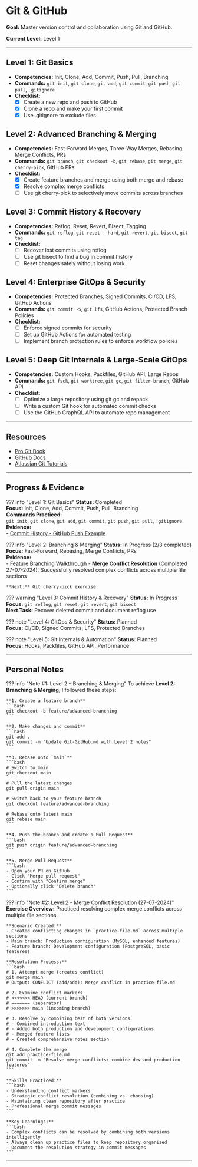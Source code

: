 # Git & GitHub

**Goal:** Master version control and collaboration using Git and GitHub.

**Current Level:** Level 1

---

## Level 1: Git Basics
- **Competencies:** Init, Clone, Add, Commit, Push, Pull, Branching
- **Commands:** `git init`, `git clone`, `git add`, `git commit`, `git push`, `git pull`, `.gitignore`
- **Checklist:**
    - [x] Create a new repo and push to GitHub
    - [x] Clone a repo and make your first commit
    - [x] Use .gitignore to exclude files

## Level 2: Advanced Branching & Merging
- **Competencies:** Fast-Forward Merges, Three-Way Merges, Rebasing, Merge Conflicts, PRs
- **Commands:** `git branch`, `git checkout -b`, `git rebase`, `git merge`, `git cherry-pick`, GitHub PRs
- **Checklist:**
    - [x] Create feature branches and merge using both merge and rebase
    - [x] Resolve complex merge conflicts
    - [ ] Use git cherry-pick to selectively move commits across branches

## Level 3: Commit History & Recovery
- **Competencies:** Reflog, Reset, Revert, Bisect, Tagging
- **Commands:** `git reflog`, `git reset --hard`, `git revert`, `git bisect`, `git tag`
- **Checklist:**
    - [ ] Recover lost commits using reflog
    - [ ] Use git bisect to find a bug in commit history
    - [ ] Reset changes safely without losing work

## Level 4: Enterprise GitOps & Security
- **Competencies:** Protected Branches, Signed Commits, CI/CD, LFS, GitHub Actions
- **Commands:** `git commit -S`, `git lfs`, GitHub Actions, Protected Branch Policies
- **Checklist:**
    - [ ] Enforce signed commits for security
    - [ ] Set up GitHub Actions for automated testing
    - [ ] Implement branch protection rules to enforce workflow policies

## Level 5: Deep Git Internals & Large-Scale GitOps
- **Competencies:** Custom Hooks, Packfiles, GitHub API, Large Repos
- **Commands:** `git fsck`, `git worktree`, `git gc`, `git filter-branch`, GitHub API
- **Checklist:**
    - [ ] Optimize a large repository using git gc and repack
    - [ ] Write a custom Git hook for automated commit checks
    - [ ] Use the GitHub GraphQL API to automate repo management

---

## Resources
- [Pro Git Book](https://git-scm.com/book/en/v2)
- [GitHub Docs](https://docs.github.com/en)
- [Atlassian Git Tutorials](https://www.atlassian.com/git/tutorials)

---

## Progress & Evidence

??? info "Level 1: Git Basics"
    **Status:**  Completed  
    **Focus:** Init, Clone, Add, Commit, Push, Pull, Branching  
    **Commands Practiced:**  
    `git init`, `git clone`, `git add`, `git commit`, `git push`, `git pull`, `.gitignore`  
    **Evidence:**  
    - [Commit History - GitHub Push Example](https://github.com/your-repo/example-commit)

??? info "Level 2: Branching & Merging"
    **Status:**  In Progress (2/3 completed)  
    **Focus:** Fast-Forward, Rebasing, Merge Conflicts, PRs  
    **Evidence:**  
    - [Feature Branching Walkthrough](https://github.com/your-repo/feature-branch-example)
    - **Merge Conflict Resolution** (Completed 27-07-2024): Successfully resolved complex conflicts across multiple file sections
    
    **Next:** Git cherry-pick exercise

??? warning "Level 3: Commit History & Recovery"
    **Status:**  In Progress  
    **Focus:** `git reflog`, `git reset`, `git revert`, `git bisect`  
    **Next Task:** Recover deleted commit and document reflog use

??? note "Level 4: GitOps & Security"
    **Status:**  Planned  
    **Focus:** CI/CD, Signed Commits, LFS, Protected Branches

??? note "Level 5: Git Internals & Automation"
    **Status:**  Planned  
    **Focus:** Hooks, Packfiles, GitHub API, Performance

---

## Personal Notes

??? info "Note #1: Level 2 – Branching & Merging"
    To achieve **Level 2: Branching & Merging**, I followed these steps:

    **1. Create a feature branch**
    ```bash
    git checkout -b feature/advanced-branching
    ```

    **2. Make changes and commit**
    ```bash
    git add .
    git commit -m "Update Git-GitHub.md with Level 2 notes"
    ```

    **3. Rebase onto `main`**
    ```bash
    # Switch to main
    git checkout main

    # Pull the latest changes
    git pull origin main

    # Switch back to your feature branch
    git checkout feature/advanced-branching

    # Rebase onto latest main
    git rebase main
    ```

    **4. Push the branch and create a Pull Request**
    ```bash
    git push origin feature/advanced-branching
    ```

    **5. Merge Pull Request**
    ```bash
    - Open your PR on GitHub
    - Click "Merge pull request"
    - Confirm with "Confirm merge"
    - Optionally click "Delete branch"
    ```

??? info "Note #2: Level 2 – Merge Conflict Resolution (27-07-2024)"
    **Exercise Overview:** Practiced resolving complex merge conflicts across multiple file sections.

    **Scenario Created:**
    - Created conflicting changes in `practice-file.md` across multiple sections
    - Main branch: Production configuration (MySQL, enhanced features)
    - Feature branch: Development configuration (PostgreSQL, basic features)

    **Resolution Process:**
    ```bash
    # 1. Attempt merge (creates conflict)
    git merge main
    # Output: CONFLICT (add/add): Merge conflict in practice-file.md

    # 2. Examine conflict markers
    # <<<<<<< HEAD (current branch)
    # ======= (separator)
    # >>>>>>> main (incoming branch)

    # 3. Resolve by combining best of both versions
    # - Combined introduction text
    # - Added both production and development configurations
    # - Merged feature lists
    # - Created comprehensive notes section

    # 4. Complete the merge
    git add practice-file.md
    git commit -m "Resolve merge conflicts: combine dev and production features"
    ```

    **Skills Practiced:**
    ```bash
    - Understanding conflict markers
    - Strategic conflict resolution (combining vs. choosing)
    - Maintaining clean repository after practice
    - Professional merge commit messages
    ```

    **Key Learnings:**
    ```bash
    - Complex conflicts can be resolved by combining both versions intelligently
    - Always clean up practice files to keep repository organized
    - Document the resolution strategy in commit messages
    ```
    
---
